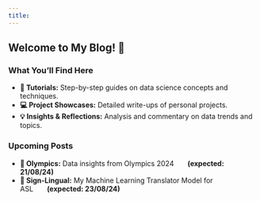 ```yaml
---
title:
---
```


## Welcome to My Blog! 🎉

### What You’ll Find Here

- **📖 Tutorials:** Step-by-step guides on data science concepts and techniques.
- **💻 Project Showcases:** Detailed write-ups of personal projects.
- **💡 Insights & Reflections:** Analysis and commentary on data trends and topics.

### Upcoming Posts

- **🏅 Olympics:** Data insights from Olympics 2024&nbsp;&nbsp;&nbsp;&nbsp;&nbsp;&nbsp;&nbsp;**(expected: 21/08/24)**
- **👐 Sign-Lingual:** My Machine Learning Translator Model for ASL&nbsp;&nbsp;&nbsp;&nbsp;&nbsp;&nbsp;&nbsp;**(expected: 23/08/24)**

